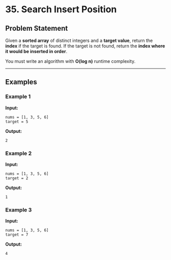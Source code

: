 # 35. Search Insert Position


## Problem Statement

Given a **sorted array** of distinct integers and a **target value**, return the **index** if the target is found. If the target is not found, return the **index where it would be inserted in order**.

You must write an algorithm with **O(log n)** runtime complexity.

---



## Examples

### Example 1
**Input:**
```text
nums = [1, 3, 5, 6]
target = 5
````

**Output:**

```text
2
```

### Example 2

**Input:**

```text
nums = [1, 3, 5, 6]
target = 2
```

**Output:**

```text
1
```

### Example 3

**Input:**

```text
nums = [1, 3, 5, 6]
target = 7
```

**Output:**

```text
4
```
